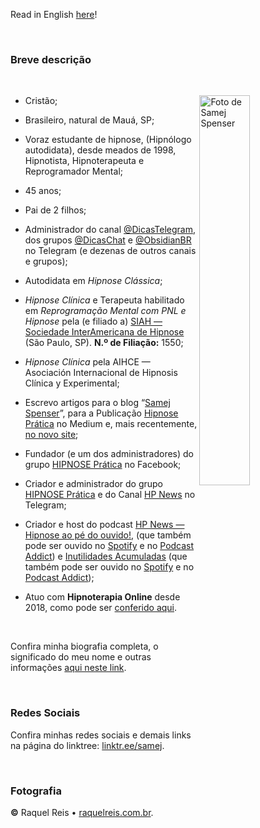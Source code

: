 <!-- ---
title: "Sobre Samej Spenser"
author: "Samej Spenser"
dates:
  - create: "July 20, 2022"
  - modified: "August 10, 2023"
tag: "samej_spenser"
aliases: ["Samej Spenser", "Sobre Samej Spenser"]
abstract: "Breve descrição sobre Samej Spenser."
links:
  - "https://about.me/SamejSpenser"
  - "https://github.com/SamejSpenser/"
  - "https://github.com/SamejSpenser/SamejSpenser/blob/main/README_english.md"
  - "https://gitlab.com/samej/"
  - "https://gitlab.com/samej/samej/-/blob/58e77ba5087871fd95ec47b706902b3584d3187e/README_english.md"
  - "https://teletype.in/@samej/sobre"
breaks: "false"
GA: "UA-21920826-1"
lang: "pt-BR"
--- -->

<!-- LINK EXTERNO PARA O CSS -->

<link rel="stylesheet" type="text/css" href="stylesheet-geral.css" />

<link rel="stylesheet" type="text/css" href="https://gitlab.com/samej/samej/-/blob/0621508e42a6efa8c9840bbb4270720675c2d023/stylesheet-geral.css" />

<link rel="stylesheet" type="text/css" href="/home/samej/Sync/Obsidian/GERAIS/Gists-Privadas/CSS-geral/stylesheet-geral.css" />

<link rel="stylesheet" type="text/css" href="https://www.dropbox.com/s/7acsnogog4njf2o/stylesheet-geral.css" />

<!-- LINK EXTERNO PARA O CSS NO SMARTPHONE -->

<link rel="stylesheet" type="text/css" href="/storage/emulated/0/Obsidian/.obsidian/snippets/stylesheet-geral.css" />

<!-- SOBRE SAMEJ SPENSER ~ CRIADO EM 2022/07/20 ~ ATUALIZADO EM 2023/08/10 -->

Read in English [here](https://github.com/SamejSpenser/SamejSpenser/blob/main/README_english.md)!

<p>&nbsp;</p>

### Breve descrição

<p>&nbsp;</p>

<!-- IMAGEM ALINHADA À DIREITA -->

<!-- <span class="dire40" align="right">![Foto de Samej Spenser](https://i.imgur.com/ly42y3j.jpg)
<small>**Foto: ©** Raquel Reis • [raquelreis.com.br](http://raquelreis.com.br/)</small></span> -->

<img height="auto" width="40%" align="right" alt="Foto de Samej Spenser" src="https://telegra.ph/file/acb931b646acf0d00a1a2.jpg" style="height: auto; width: 40%; float: right;" /><!-- <br /><small><strong>Foto: ©</strong> Raquel Reis • <a target="_blank" title="Raquel Reis Fotografia" href="https://raquelreis.com.br/">raquelreis.com.br</a></small> -->

- Cristão;

- Brasileiro, natural de Mauá, SP;

- Voraz estudante de hipnose, (Hipnólogo autodidata), desde meados de 1998, Hipnotista, Hipnoterapeuta e Reprogramador Mental;

- 45 anos;

- Pai de 2 filhos;

- Administrador do canal [@DicasTelegram](https://DicasTelegram.t.me), dos grupos [@DicasChat](https://DicasChat.t.me) e [@ObsidianBR](https://ObsidianBR.t.me) no Telegram (e dezenas de outros canais e grupos);

- Autodidata em _Hipnose Clássica_;

- _Hipnose Clínica_ e Terapeuta habilitado em _Reprogramação Mental com PNL e Hipnose_ pela (e filiado a) [SIAH — Sociedade InterAmericana de Hipnose](http://sociedadeinteramericanadehipnose.com/) (São Paulo, SP).
    **N.º de Filiação:** 1550;

- _Hipnose Clínica_ pela AIHCE — Asociación Internacional de Hipnosis Clínica y Experimental;

- Escrevo artigos para o blog “[Samej Spenser](https://www.samejspenser.com.br/)”, para a Publicação [Hipnose Prática](https://medium.com/hipnose-pratica) no Medium e, mais recentemente, [no novo site](https://teletype.in/@samej/);

- Fundador (e um dos administradores) do grupo [HIPNOSE Prática](https://medium.com/hipnose-pratica/venha-fazer-parte-do-grupo-hipnose-pr%C3%A1tica-553f42094c48) no Facebook;

- Criador e administrador do grupo [HIPNOSE Prática](https://medium.com/hipnose-pratica/venha-fazer-parte-do-grupo-hipnose-pr%C3%A1tica-553f42094c48) e do Canal [HP News](https://t.me/HPnews) no Telegram;

- Criador e host do podcast [HP News — Hipnose ao pé do ouvido!](https://www.hpnews.com.br/), (que também pode ser ouvido no [Spotify](https://open.spotify.com/show/67W05SItb7tV7eWzNWnzh7?si=SQUd0m2pTAaFypmBCViy8Q) e no [Podcast Addict](https://podcastaddict.com/?podId=2115346)) e [Inutilidades Acumuladas](https://podcasters.spotify.com/pod/show/inutilidades) (que também pode ser ouvido no [Spotify](https://open.spotify.com/show/3zm3tqU1fn6qkrJxsKITfq) e no [Podcast Addict](https://podcastaddict.com/?podId=2330538));

- Atuo com **Hipnoterapia Online** desde 2018, como pode ser [conferido aqui](https://teletype.in/@samej/hipnoterapia-online).

<p>&nbsp;</p>

Confira minha biografia completa, o significado do meu nome e outras informações [aqui neste link](https://teletype.in/@samej/sobre).

<p>&nbsp;</p>

### Redes Sociais

Confira minhas redes sociais e demais links na página do linktree: [linktr.ee/samej](https://linktr.ee/samej).

<p>&nbsp;</p>

### Fotografia

**©** Raquel Reis • [raquelreis.com.br](http://raquelreis.com.br/).

<!-- ###### tags:

#samej_spenser

<p>&nbsp;</p> -->
